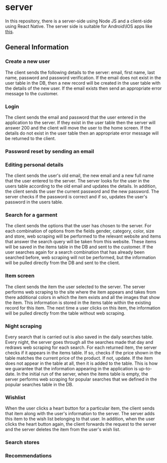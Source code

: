 # server

In this repository, there is a server-side using Node JS and a client-side using React Native. The server side is suitable for Android\IOS apps like [this](https://github.com/adi-ben-yehuda/LookMatcher). 

## General Information

### Create a new user
The client sends the following details to the server: email, first name, last name, password and password verification. If the email does not exist in the user table in the DB, then a new record will be created in the user table with the details of the new user. If the email exists then send an appropriate error message to the customer.

### Login
The client sends the email and password that the user entered in the application to the server. If they exist in the user table then the server will answer 200 and the client will move the user to the home screen. If the details do not exist in the user table then an appropriate error message will be returned to the client.

### Password reset by sending an email

### Editing personal details
The client sends the user's old email, the new email and a new full name that the user entered to the server. The server looks for the user in the users table according to the old email and updates the details. In addition, the client sends the user the current password and the new password. The server checks if the password is correct and if so, updates the user's password in the users table.

### Search for a garment
The client sends the options that the user has chosen to the server. For each combination of options from the fields gender, category, color, size and store, web scraping will be performed to the relevant website and items that answer the search query will be taken from this website. These items will be saved in the items table in the DB and sent to the customer. If the user searches again for a search combination that has already been searched before, web scraping will not be performed, but the information will be pulled directly from the DB and sent to the client.

### Item screen
The client sends the item the user selected to the server. The server performs web scraping to the site where the item appears and takes from there additional colors in which the item exists and all the images that show the item. This information is stored in the items table within the existing record for this item. The next time a user clicks on this item, the information will be pulled directly from the table without web scraping.

### Night scraping
Every search that is carried out is also saved in the daily searches table. Every night, the server goes through all the searches made that day and redraws web scraping for each search. For each returned item, the server checks if it appears in the items table. If so, checks if the price shown in the table matches the current price of the product. If not, update. If the item does not appear in the table at all, then it is added to the table. This is how we guarantee that the information appearing in the application is up-to-date.
In the initial run of the server, when the items table is empty, the server performs web scraping for popular searches that we defined in the popular searches table in the DB.

### Wishlist
When the user clicks a heart button for a particular item, the client sends that item along with the user's information to the server. The server adds this item to the wish list belonging to that user. In addition, when the user clicks the heart button again, the client forwards the request to the server and the server deletes the item from the user's wish list.

### Search stores

### Recommendations


